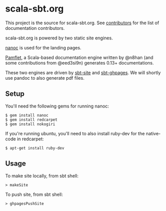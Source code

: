 scala-sbt.org
=============

This project is the source for scala-sbt.org. See [contributors](https://github.com/sbt/website/graphs/contributors) for the list of documentation contributors.

scala-sbt.org is powered by two static site engines.

[nanoc](http://nanoc.ws/) is used for the landing pages.

[Pamflet](http://pamflet.databinder.net/Pamflet.html), a Scala-based documentation engine written by @n8han (and some contributions from @eed3si9n) generates 0.13+ documentations.

These two engines are driven by [sbt-site](https://github.com/sbt/sbt-site) and [sbt-ghpages](https://github.com/sbt/sbt-ghpages). We will shortly use pandoc to also generate pdf files.

## Setup

You'll need the following gems for running nanoc:

```
$ gem install nanoc
$ gem install redcarpet
$ gem install nokogiri
```

If you're running ubuntu, you'll need to also install ruby-dev for the native-code in redcarpet:

```
$ apt-get install ruby-dev
```

## Usage

To make site locally, from sbt shell:

```
> makeSite
```

To push site, from sbt shell:

```
> ghpagesPushSite
```
